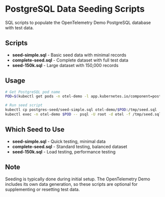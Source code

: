 # PostgreSQL Data Seeding Scripts

SQL scripts to populate the OpenTelemetry Demo PostgreSQL database with test data.

## Scripts

- **seed-simple.sql** - Basic seed data with minimal records
- **complete-seed.sql** - Complete dataset with full test data
- **seed-150k.sql** - Large dataset with 150,000 records

## Usage

```bash
# Get PostgreSQL pod name
POD=$(kubectl get pods -n otel-demo -l app.kubernetes.io/component=postgresql -o jsonpath='{.items[0].metadata.name}')

# Run seed script
kubectl cp postgres-seed/seed-simple.sql otel-demo/$POD:/tmp/seed.sql
kubectl exec -n otel-demo $POD -- psql -U root -d otel -f /tmp/seed.sql
```

## Which Seed to Use

- **seed-simple.sql** - Quick testing, minimal data
- **complete-seed.sql** - Standard testing, balanced dataset
- **seed-150k.sql** - Load testing, performance testing

## Note

Seeding is typically done during initial setup. The OpenTelemetry Demo includes its own data generation, so these scripts are optional for supplementing or resetting test data.
